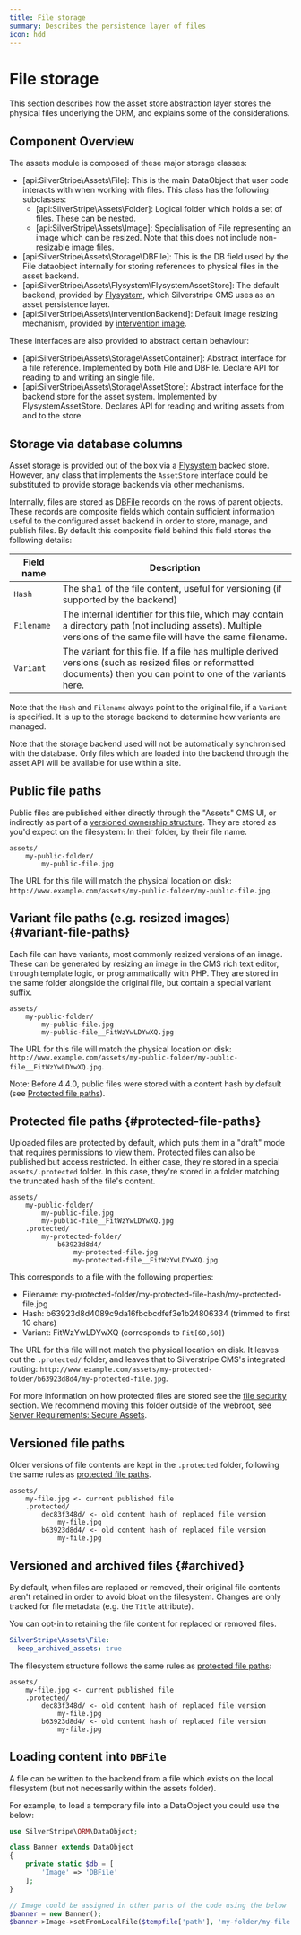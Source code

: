```yaml
---
title: File storage
summary: Describes the persistence layer of files
icon: hdd
---
```


# File storage

This section describes how the asset store abstraction layer stores the physical files underlying the ORM,
and explains some of the considerations. 

## Component Overview

The assets module is composed of these major storage classes:

* [api:SilverStripe\Assets\File]: This is the main DataObject that user code interacts with when working with files.
 This class has the following subclasses:
  - [api:SilverStripe\Assets\Folder]: Logical folder which holds a set of files. These can be nested.
  - [api:SilverStripe\Assets\Image]: Specialisation of File representing an image which can be resized.
  Note that this does not include non-resizable image files.
* [api:SilverStripe\Assets\Storage\DBFile]: This is the DB field used by the File dataobject internally for
  storing references to physical files in the asset backend.
* [api:SilverStripe\Assets\Flysystem\FlysystemAssetStore]: The default backend, provided by
  [Flysystem](https://flysystem.thephpleague.com/), which Silverstripe CMS uses as an asset persistence layer.
* [api:SilverStripe\Assets\InterventionBackend]: Default image resizing mechanism, provided by
  [intervention image](http://image.intervention.io/).

These interfaces are also provided to abstract certain behaviour:

* [api:SilverStripe\Assets\Storage\AssetContainer]: Abstract interface for a file reference. Implemented by both
  File and DBFile. Declare API for reading to and writing an single file.
* [api:SilverStripe\Assets\Storage\AssetStore]: Abstract interface for the backend store for the asset system.
  Implemented by FlysystemAssetStore. Declares API for reading and writing assets from and to the store.

## Storage via database columns

Asset storage is provided out of the box via a [Flysystem](http://flysystem.thephpleague.com/) backed store.
However, any class that implements the `AssetStore` interface could be substituted to provide storage backends
via other mechanisms.

Internally, files are stored as [DBFile](api:SilverStripe\Assets\Storage\DBFile) records on the rows of parent objects.
These records are composite fields which contain sufficient information useful to the configured asset backend in order
to store, manage, and  publish files. By default this composite field behind this field stores the following details:


| Field name     | Description |
| ----------     | -----------   
| `Hash`         | The sha1 of the file content, useful for versioning (if supported by the backend) |
| `Filename`     | The internal identifier for this file, which may contain a directory path (not including assets). Multiple versions of the same file will have the same filename. |
| `Variant`      | The variant for this file. If a file has multiple derived versions (such as resized files or reformatted documents) then you can point to one of the variants here. |


Note that the `Hash` and `Filename` always point to the original file, if a `Variant` is specified. It is up to the
storage backend to determine how variants are managed.

Note that the storage backend used will not be automatically synchronised with the database. Only files which
are loaded into the backend through the asset API will be available for use within a site.

## Public file paths

Public files are published either directly through the "Assets" CMS UI,
or indirectly as part of a [versioned ownership structure](/developer_guides/model/versioning).
They are stored as you'd expect on the filesystem: In their folder, by their file name.

```
assets/
    my-public-folder/
        my-public-file.jpg
```

The URL for this file will match the physical location on disk:
`http://www.example.com/assets/my-public-folder/my-public-file.jpg`.

## Variant file paths (e.g. resized images) {#variant-file-paths}

Each file can have variants, most commonly resized versions of an image.
These can be generated by resizing an image in the CMS rich text editor,
through template logic, or programmatically with PHP.
They are stored in the same folder alongside the original file,
but contain a special variant suffix.

```
assets/
    my-public-folder/
        my-public-file.jpg
        my-public-file__FitWzYwLDYwXQ.jpg
```

The URL for this file will match the physical location on disk:
`http://www.example.com/assets/my-public-folder/my-public-file__FitWzYwLDYwXQ.jpg`.

Note: Before 4.4.0, public files were stored with a content hash by default
(see [Protected file paths](#protected-file-paths)).

## Protected file paths {#protected-file-paths}

Uploaded files are protected by default, which puts them in a "draft" mode
that requires permissions to view them. Protected files can also be published
but access restricted. In either case, they're stored in a special `assets/.protected` folder.
In this case, they're stored in a folder matching the truncated hash of the file's content.

```
assets/
    my-public-folder/
        my-public-file.jpg
        my-public-file__FitWzYwLDYwXQ.jpg
    .protected/
        my-protected-folder/
            b63923d8d4/
                my-protected-file.jpg
                my-protected-file__FitWzYwLDYwXQ.jpg
```

This corresponds to a file with the following properties:

- Filename: my-protected-folder/my-protected-file-hash/my-protected-file.jpg
- Hash: b63923d8d4089c9da16fbcbcdfef3e1b24806334 (trimmed to first 10 chars)
- Variant: FitWzYwLDYwXQ (corresponds to `Fit[60,60]`)

The URL for this file will not match the physical location on disk.
It leaves out the `.protected/` folder, and leaves that to Silverstripe CMS's integrated routing:
`http://www.example.com/assets/my-protected-folder/b63923d8d4/my-protected-file.jpg`.

For more information on how protected files are stored see the [file security](/developer_guides/files/file_security)
section. We recommend moving this folder outside of the webroot,
see [Server Requirements: Secure Assets](/getting_started/server_requirements#secure-assets).

## Versioned file paths

Older versions of file contents are kept in the `.protected` folder,
following the same rules as [protected file paths](#protected-file-paths).

```
assets/
    my-file.jpg <- current published file
    .protected/
        dec83f348d/ <- old content hash of replaced file version
            my-file.jpg
        b63923d8d4/ <- old content hash of replaced file version
            my-file.jpg
```

## Versioned and archived files {#archived}

By default, when files are replaced or removed, their original file contents
aren't retained in order to avoid bloat on the filesystem.
Changes are only tracked for file metadata (e.g. the `Title` attribute). 

You can opt-in to retaining the file content for replaced or removed files.

```yml
SilverStripe\Assets\File:
  keep_archived_assets: true
```

The filesystem structure follows the same rules as [protected file paths](#protected-file-paths):

```
assets/
    my-file.jpg <- current published file
    .protected/
        dec83f348d/ <- old content hash of replaced file version
            my-file.jpg
        b63923d8d4/ <- old content hash of replaced file version
            my-file.jpg
``` 

## Loading content into `DBFile`

A file can be written to the backend from a file which exists on the local filesystem (but not necessarily
within the assets folder).

For example, to load a temporary file into a DataObject you could use the below:

```php
use SilverStripe\ORM\DataObject;

class Banner extends DataObject 
{
    private static $db = [
        'Image' => 'DBFile'
    ];
}

// Image could be assigned in other parts of the code using the below
$banner = new Banner();
$banner->Image->setFromLocalFile($tempfile['path'], 'my-folder/my-file.jpg');
```
